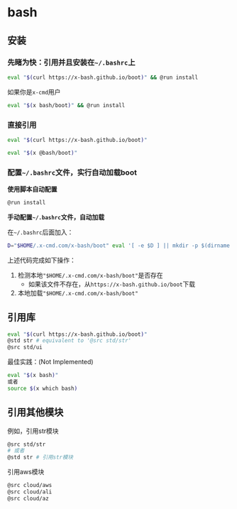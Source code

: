 # bash

## 安装

### 先睹为快：引用并且安装在`~/.bashrc`上

```bash
eval "$(curl https://x-bash.github.io/boot)" && @run install
```

如果你是`x-cmd`用户

```bash
eval "$(x bash/boot)" && @run install
```

### 直接引用

```bash
eval "$(curl https://x-bash.github.io/boot)"
```

```bash
eval "$(x @bash/boot)"
```

### 配置`~/.bashrc`文件，实行自动加载boot

**使用脚本自动配置**

```bash
@run install
```

**手动配置`~/.bashrc`文件，自动加载**

在`~/.bashrc`后面加入：

```bash
D="$HOME/.x-cmd.com/x-bash/boot" eval '[ -e $D ] || mkdir -p $(dirname $D) && curl "https://x-bash.github.io/boot" >$D && source $D'
```

上述代码完成如下操作：

1. 检测本地`"$HOME/.x-cmd.com/x-bash/boot"`是否存在
    - 如果该文件不存在，从`https://x-bash.github.io/boot`下载
2. 本地加载`"$HOME/.x-cmd.com/x-bash/boot"`


## 引用库

```bash
eval "$(curl https://x-bash.github.io/boot)"
@std str # equivalent to '@src std/str'
@src std/ui
```

最佳实践：(Not Implemented)

```bash
eval "$(x bash)"
或者
source $(x which bash)
```

## 引用其他模块

例如，引用str模块

```bash
@src std/str
# 或者
@std str # 引用str模块
```

引用aws模块

```bash
@src cloud/aws
@src cloud/ali
@src cloud/az
```
